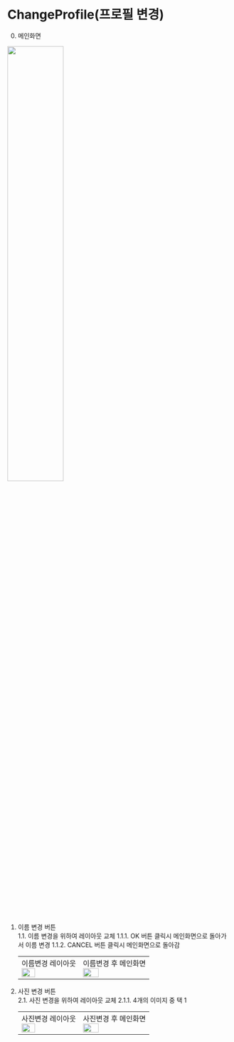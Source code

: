 # ChangeProfile(프로필 변경)

0. 메인화면<br>
<img width="50%" src="https://user-images.githubusercontent.com/55493421/184546253-fb690448-062e-40b5-b83e-a1b318018c8b.jpg"/>

1. 이름 변경 버튼<br>
  1.1. 이름 변경을 위하여 레이아웃 교체
    1.1.1. OK 버튼 클릭시 메인화면으로 돌아가서 이름 변경
    1.1.2. CANCEL 버튼 클릭시 메인화면으로 돌아감
    <table>
      <td>이름변경 레이아웃<br><img width="50%" src="https://user-images.githubusercontent.com/55493421/184546323-a1deec1d-1656-4889-93b6-f6f773ea2ff9.jpg"/></td>
      <td>이름변경 후 메인화면<br><img width="50%" src="https://user-images.githubusercontent.com/55493421/184546259-a4e5d5e0-3bef-4f86-a52a-4327e50f89b2.jpg"/></td>
    </table>
    
2. 사진 변경 버튼<br>
  2.1. 사진 변경을 위하여 레이아웃 교체
    2.1.1. 4개의 이미지 중 택 1
    <table>
      <td>사진변경 레이아웃<br><img width="50%" src="https://user-images.githubusercontent.com/55493421/184546326-a606ecd9-edbb-4868-b2a7-053a7aaf86fe.jpg"/></td>
      <td>사진변경 후 메인화면<br><img width="50%" src="https://user-images.githubusercontent.com/55493421/184546268-f1cb7ade-9f67-450a-b210-dd794a6cb39a.jpg"/></td>
    </table>
